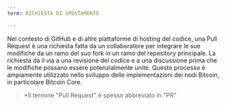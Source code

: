 ```yaml
---
term: RICHIESTA DI SPOSTAMENTO

---
```

Nel contesto di GitHub e di altre piattaforme di hosting del codice, una Pull Request è una richiesta fatta da un collaboratore per integrare le sue modifiche da un ramo del suo fork in un ramo del repository principale. La richiesta dà il via a una revisione del codice e a una discussione prima che le modifiche possano essere potenzialmente unite. Questo processo è ampiamente utilizzato nello sviluppo delle implementazioni dei nodi Bitcoin, in particolare Bitcoin Core.

> *Il termine "Pull Request" è spesso abbreviato in "PR"
